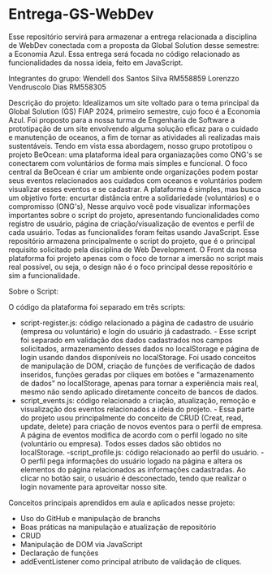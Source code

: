 # Entrega-GS-WebDev
Esse repositório servirá para armazenar a entrega relacionada a disciplina de WebDev conectada com a proposta da Global Solution desse semestre: a Economia Azul. Essa entrega será focada no código relacionado as funcionalidades da nossa ideia, feito em JavaScript.

Integrantes do grupo:
Wendell dos Santos Silva RM558859
Lorenzzo Vendruscolo Dias  RM558305

Descrição do projeto:
Idealizamos um site voltado para o tema principal da Global Solution (GS) FIAP 2024, primeiro semestre, cujo foco é a Economia Azul. Foi proposto para a nossa turma de Engenharia de Software a prototipação de um site envolvendo alguma solução eficaz para o cuidado e manutenção de oceanos, a fim de tornar as atividades ali realizadas mais sustentáveis. Tendo em vista essa abordagem, nosso grupo prototipou o projeto BeOcean: uma plataforma ideal para organiazações como ONG's se conectarem com voluntários de forma mais simples e funcional. 
O foco central da BeOcean é criar um ambiente onde organizações podem postar seus eventos relacionados aos cuidados com oceanos e voluntários podem visualizar esses eventos e se cadastrar. A plataforma é simples, mas busca um objetivo forte: encurtar distância entre a solidariedade (voluntários) e o compromisso (ONG's), Nesse arquivo você pode visualizar informações importantes sobre o script do projeto, apresentando funcionalidades como registro de usuário, página de criação/visualização de eventos e perfil de cada usuário. Todas as funcionalides foram feitas usando JavaScript.
Esse repositório armazena principalmente o script do projeto, que é o principal requisito solicitado pela disciplina de Web Development. O Front da nossa plataforma foi projeto apenas com o foco de tornar a imersão no script mais real possível, ou seja, o design não é o foco principal desse repositório e sim a funcionalidade.

Sobre o Script:

O código da plataforma foi separado em três scripts: 
- script-register.js: código relacionado a página de cadastro de usuário (empresa ou voluntário) e login do usuário já cadastrado.
        - Esse script foi separado em validação dos dados cadastrados nos campos solicitados, armazenamento desses dados no localStorage e página de login usando dandos disponíveis no localStorage. Foi usado conceitos de manipulação de DOM, criação de funções de verificação de dados inseridos, funções geradas por cliques em botões e "armazenamento de dados" no localStorage, apenas para tornar a experiência mais real, mesmo não sendo aplicado diretamente conceito de bancos de dados.
- script_events.js: código relacionado a criação, atualização, remoção e visualização dos eventos relacionados a ideia do projeto.
        - Essa parte do projeto usou principalmente do conceito de CRUD (Creat, read, update, delete) para criação de novos eventos para o perfil de empresa. A página de eventos modifica de acordo com o perfil logado no site (voluntário ou empresa). Todos esses dados são obtidos no localStorage.
-script_profile.js: código relacionado ao perfil do usuário.
        - O perfil pega informações do usuário logado na página e altera os elementos do página relacionados as informações cadastradas. Ao clicar no botão sair, o usuário é desconectado, tendo que realizar o login novamente para aproveitar nosso site.

Conceitos principais aprendidos em aula e aplicados nesse projeto:
- Uso do GitHub e manipulação de branchs
- Boas práticas na manipulação e atualização de repositório
- CRUD
- Manipulação de DOM via JavaScript
- Declaração de funções
- addEventListener como principal atributo de validação de cliques.
